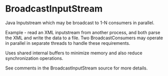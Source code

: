 # BroadcastInputStream
Java Inputstream which may be broadcast to 1-N consumers in parallel.

Example - read an XML inputstream from another process, and both parse the XML and write the data to a file. Two BroadcastConsumers may operate in parallel in separate threads to handle these requirements.

Uses shared internal buffers to minimize memory and also reduce synchronization operations.

See comments in the BroadcastInputStream source for more details.
